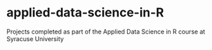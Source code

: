 # applied-data-science-in-R
Projects completed as part of the Applied Data Science in R course at Syracuse University
